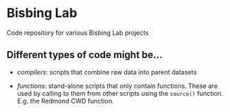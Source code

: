 # Bisbing Lab

Code repository for various Bisbing Lab projects

## Different types of code might be...

-   *compilers*: scripts that combine raw data into parent datasets

-   *functions*: stand-alone scripts that only contain functions. These are used by calling to them from other scripts using the `source()` function. E.g. the Redmond CWD function.
